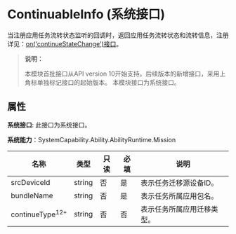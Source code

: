 # ContinuableInfo (系统接口)

当注册应用任务流转状态监听的回调时，返回应用任务流转状态和流转信息，注册详见：[on('continueStateChange')接口](js-apis-distributedMissionManager-sys.md#distributedmissionmanageroncontinuestatechange10)。

> **说明：**
>
> 本模块首批接口从API version 10开始支持。后续版本的新增接口，采用上角标单独标记接口的起始版本。
> 本模块接口为系统接口。

## 属性

**系统接口**: 此接口为系统接口。

**系统能力**：SystemCapability.Ability.AbilityRuntime.Mission

| 名称       | 类型   | 只读   | 必填   | 说明      |
| -------- | ------ | ---- | ---- | ------- |
| srcDeviceId | string | 否    | 是    | 表示任务迁移源设备ID。 |
| bundleName | string | 否    | 是    | 表示任务所属应用包名。 |
| continueType<sup>12+</sup> | string | 否    | 否    | 表示任务所属应用迁移类型。 |